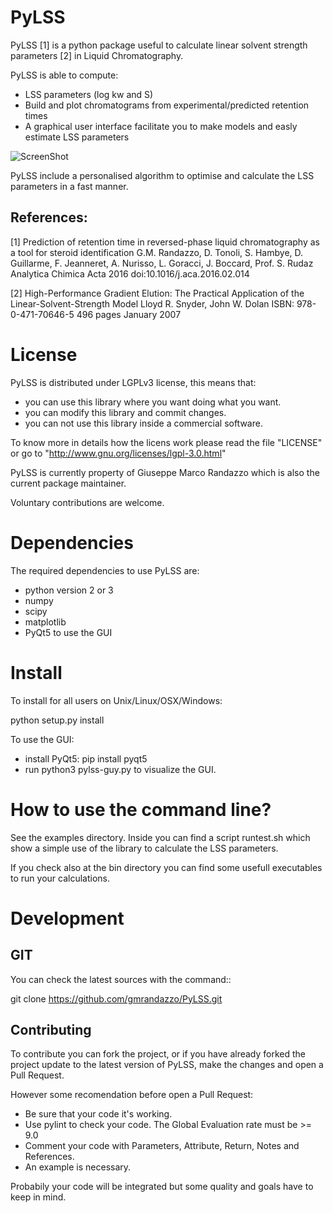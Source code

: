 # PyLSS

PyLSS [1] is a python package useful to calculate linear solvent strength parameters [2]
in Liquid Chromatography.

PyLSS is able to compute:
  - LSS parameters (log kw and S)
  - Build and plot chromatograms from experimental/predicted retention times
  - A graphical user interface facilitate you to make models and easly
    estimate LSS parameters

![ScreenShot](https://github.com/gmrandazzo/PyLSS/blob/master/gui/pylssgui.png)

PyLSS include a personalised algorithm to optimise and calculate the LSS parameters
in a fast manner.

References:
----------
[1] Prediction of retention time in reversed-phase liquid chromatography as a tool for steroid identification
G.M. Randazzo, D. Tonoli, S. Hambye, D. Guillarme, F. Jeanneret, A. Nurisso, L. Goracci, J. Boccard, Prof. S. Rudaz
Analytica Chimica Acta 2016
doi:10.1016/j.aca.2016.02.014

[2] High-Performance Gradient Elution:
The Practical Application of the Linear-Solvent-Strength Model
Lloyd R. Snyder, John W. Dolan
ISBN: 978-0-471-70646-5
496 pages
January 2007

License
============

PyLSS is distributed under LGPLv3 license, this means that:

- you can use this library where you want doing what you want.
- you can modify this library and commit changes.
- you can not use this library inside a commercial software.

To know more in details how the licens work please read the file "LICENSE" or
go to "http://www.gnu.org/licenses/lgpl-3.0.html"

PyLSS is currently property of Giuseppe Marco Randazzo which is also the
current package maintainer.

Voluntary contributions are welcome.


Dependencies
============

The required dependencies to use PyLSS are:

- python version 2 or 3
- numpy
- scipy
- matplotlib
- PyQt5 to use the GUI

Install
=======

To install for all users on Unix/Linux/OSX/Windows:

  python setup.py install

To use the GUI:
  - install PyQt5: pip install pyqt5
  - run python3 pylss-guy.py to visualize the GUI.

How to use the command line?
=======

See the examples directory. Inside you can find a script runtest.sh which
show a simple use of the library to calculate the LSS parameters.

If you check also at the bin directory you can find some usefull executables
to run your calculations.


Development
===========
GIT
---

You can check the latest sources with the command::

  git clone https://github.com/gmrandazzo/PyLSS.git


Contributing
------------

To contribute you can fork the project, or if you have already forked the project
update to the latest version of PyLSS, make the changes and open a Pull Request.

However some recomendation before open a Pull Request:
  * Be sure that your code it's working.
  * Use pylint to check your code. The Global Evaluation rate must be >= 9.0
  * Comment your code with Parameters, Attribute, Return, Notes and References.
  * An example is necessary.

Probabily your code will be integrated but some quality and goals have to keep in mind.
